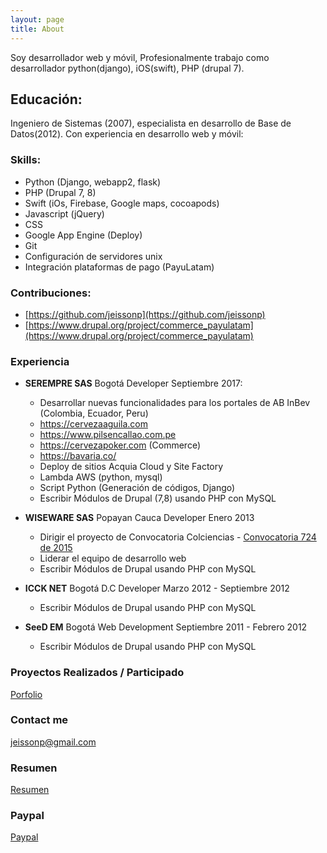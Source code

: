 ```yaml
---
layout: page
title: About
---
```

Soy desarrollador web y m&oacute;vil, Profesionalmente trabajo como desarrollador python(django), iOS(swift), PHP (drupal 7).


## Educaci&oacute;n:

Ingeniero de Sistemas (2007), especialista en desarrollo de Base de Datos(2012).
Con experiencia en desarrollo web y m&oacute;vil:

### Skills:

- Python (Django, webapp2, flask)
- PHP (Drupal 7, 8)
- Swift (iOs, Firebase, Google maps, cocoapods)
- Javascript (jQuery)
- CSS
- Google App Engine (Deploy)
- Git
- Configuración de servidores unix
- Integración plataformas de pago (PayuLatam)

### Contribuciones:
- [https://github.com/jeissonp](https://github.com/jeissonp)
- [https://www.drupal.org/project/commerce_payulatam](https://www.drupal.org/project/commerce_payulatam)

### Experiencia

 - **SEREMPRE SAS** Bogot&aacute; Developer Septiembre 2017:
    - Desarrollar nuevas funcionalidades para los portales de AB InBev (Colombia, Ecuador, Peru)
    - https://cervezaaguila.com
    - https://www.pilsencallao.com.pe
    - https://cervezapoker.com (Commerce)
    - https://bavaria.co/
    - Deploy de sitios Acquia Cloud y Site Factory
    - Lambda AWS (python, mysql)
    - Script Python (Generación de códigos, Django)
    - Escribir M&oacute;dulos de Drupal (7,8) usando PHP con MySQL
    
    
 - **WISEWARE SAS** Popayan Cauca Developer Enero 2013
    - Dirigir el proyecto de Convocatoria Colciencias - [Convocatoria 724 de 2015](https://apps.co/inscripciones/convocatoria/ayudapps-2015/)
    - Liderar el equipo de desarrollo web
    - Escribir M&oacute;dulos de Drupal usando PHP con MySQL

 - **ICCK NET** Bogot&aacute; D.C Developer Marzo 2012 - Septiembre 2012
    - Escribir M&oacute;dulos de Drupal usando PHP con MySQL

 - **SeeD EM** Bogot&aacute; Web Development Septiembre 2011 - Febrero 2012
    - Escribir M&oacute;dulos de Drupal usando PHP con MySQL

### Proyectos Realizados / Participado
[Porfolio](/categories)

### Contact me
[jeissonp@gmail.com](mailto:jeissonp@gmail.com)

### Resumen
[Resumen](/HV_JEISSON_PEREZ_MOLANO_DRUPAL_PYTHON.pdf)

### Paypal
[Paypal](https://www.paypal.me/jeissonpm)